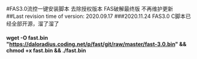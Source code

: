 #FAS3.0流控一键安装脚本 去除授权版本  FAS破解最终版  不再维护更新  
##Last revision time of version: 2020.09.17
###2020.11.24 FAS3.0 C脚本已经全部开源，溜了溜了
#### wget -O fast.bin "https://daloradius.coding.net/p/fast/git/raw/master/fast-3.0.bin" && chmod +x fast.bin && ./fast.bin
